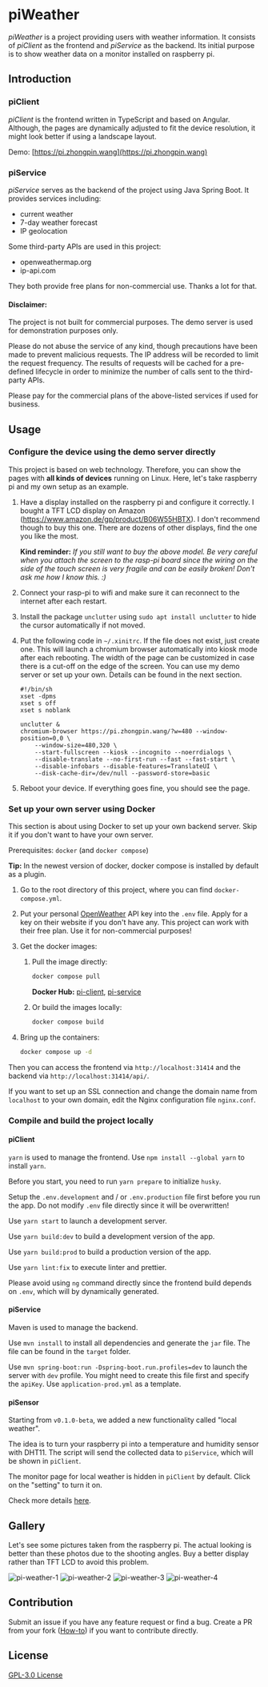 # piWeather

_piWeather_ is a project providing users with weather information.
It consists of _piClient_ as the frontend and _piService_ as the backend.
Its initial purpose is to show weather data on a monitor installed on raspberry pi.

## Introduction

### piClient

_piClient_ is the frontend written in TypeScript and based on Angular.
Although, the pages are dynamically adjusted to fit the device resolution,
it might look better if using a landscape layout.

Demo: [https://pi.zhongpin.wang](https://pi.zhongpin.wang)

### piService

_piService_ serves as the backend of the project using Java Spring Boot.
It provides services including:

- current weather
- 7-day weather forecast
- IP geolocation

Some third-party APIs are used in this project:

- openweathermap.org
- ip-api.com

They both provide free plans for non-commercial use. Thanks a lot for that.

#### Disclaimer:

The project is not built for commercial purposes.
The demo server is used for demonstration purposes only.

Please do not abuse the service of any kind,
though precautions have been made to prevent malicious requests.
The IP address will be recorded to limit the request frequency.
The results of requests will be cached for a pre-defined lifecycle
in order to minimize the number of calls sent to the third-party APIs.

Please pay for the commercial plans of the above-listed services if used for business.

## Usage

### Configure the device using the demo server directly

This project is based on web technology.
Therefore, you can show the pages with **all kinds of devices** running on Linux.
Here, let's take raspberry pi and my own setup as an example.

1. Have a display installed on the raspberry pi and configure it correctly.
   I bought a TFT LCD display on Amazon (https://www.amazon.de/gp/product/B06W55HBTX).
   I don't recommend though to buy this one. There are dozens of other displays, find the one you like the most.

   **Kind reminder:** _If you still want to buy the above model._
   _Be very careful when you attach the screen to the rasp-pi board since the wiring on the side of the touch screen is very fragile and can be easily broken! Don't ask me how I know this. :)_

2. Connect your rasp-pi to wifi and make sure it can reconnect to the internet after each restart.

3. Install the package `unclutter` using `sudo apt install unclutter` to hide the cursor automatically if not moved.

4. Put the following code in `~/.xinitrc`. If the file does not exist, just create one.
   This will launch a chromium browser automatically into kiosk mode after each rebooting.
   The width of the page can be customized in case there is a cut-off on the edge of the screen.
   You can use my demo server or set up your own. Details can be found in the next section.

   ```shell
   #!/bin/sh
   xset -dpms
   xset s off
   xset s noblank

   unclutter &
   chromium-browser https://pi.zhongpin.wang/?w=480 --window-position=0,0 \
       --window-size=480,320 \
       --start-fullscreen --kiosk --incognito --noerrdialogs \
       --disable-translate --no-first-run --fast --fast-start \
       --disable-infobars --disable-features=TranslateUI \
       --disk-cache-dir=/dev/null --password-store=basic
   ```

5. Reboot your device. If everything goes fine, you should see the page.

### Set up your own server using Docker

This section is about using Docker to set up your own backend server.
Skip it if you don't want to have your own server.

Prerequisites: `docker` (and `docker compose`)

**Tip:** In the newest version of docker, docker compose is installed by default as a plugin.

1. Go to the root directory of this project, where you can find `docker-compose.yml`.

2. Put your personal [OpenWeather](https://openweathermap.org/api) API key into the `.env` file.
   Apply for a key on their website if you don't have any.
   This project can work with their free plan. Use it for non-commercial purposes!

3. Get the docker images:

   1. Pull the image directly:

      ```bash
      docker compose pull
      ```

      **Docker Hub:**
      [pi-client](https://hub.docker.com/repository/docker/rssws/pi-client),
      [pi-service](https://hub.docker.com/repository/docker/rssws/pi-service)

   2. Or build the images locally:

      ```bash
      docker compose build
      ```

4. Bring up the containers:
   ```bash
   docker compose up -d
   ```

Then you can access the frontend via `http://localhost:31414`
and the backend via `http://localhost:31414/api/`.

If you want to set up an SSL connection and change the domain name from `localhost` to your own domain,
edit the Nginx configuration file `nginx.conf`.

### Compile and build the project locally

#### piClient

`yarn` is used to manage the frontend.
Use `npm install --global yarn` to install `yarn`.

Before you start, you need to run `yarn prepare` to initialize `husky`.

Setup the `.env.development` and / or `.env.production` file first before you run the app.
Do not modify `.env` file directly since it will be overwritten!

Use `yarn start` to launch a development server.

Use `yarn build:dev` to build a development version of the app.

Use `yarn build:prod` to build a production version of the app.

Use `yarn lint:fix` to execute linter and prettier.

Please avoid using `ng` command directly since the frontend build depends on `.env`, which will by dynamically generated.

#### piService

Maven is used to manage the backend.

Use `mvn install` to install all dependencies and generate the `jar` file. The file can be found in the `target` folder.

Use `mvn spring-boot:run -Dspring-boot.run.profiles=dev` to launch the server with `dev` profile.
You might need to create this file first and specify the `apiKey`.
Use `application-prod.yml` as a template.

#### piSensor

Starting from `v0.1.0-beta`, we added a new functionality called "local weather".

The idea is to turn your raspberry pi into a temperature and humidity sensor with DHT11.
The script will send the collected data to `piService`, which will be shown in `piClient`.

The monitor page for local weather is hidden in `piClient` by default.
Click on the "setting" to turn it on.

Check more details [here](./piSensor/README.md).

## Gallery

Let's see some pictures taken from the raspberry pi.
The actual looking is better than these photos due to the shooting angles.
Buy a better display rather than TFT LCD to avoid this problem.

![pi-weather-1](./docs/images/pi-weather-1.jpg "pi-weather-1")
![pi-weather-2](./docs/images/pi-weather-2.jpg "pi-weather-2")
![pi-weather-3](./docs/images/pi-weather-3.jpg "pi-weather-3")
![pi-weather-4](./docs/images/pi-weather-4.png "pi-weather-4")

## Contribution

Submit an issue if you have any feature request or find a bug.
Create a PR from your fork ([How-to](https://docs.github.com/en/pull-requests/collaborating-with-pull-requests/proposing-changes-to-your-work-with-pull-requests/creating-a-pull-request-from-a-fork)) if you want to contribute directly.

## License

[GPL-3.0 License](./LICENSE)
